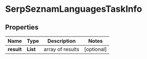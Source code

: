 # SerpSeznamLanguagesTaskInfo


## Properties

| Name | Type | Description | Notes |
|------------ | ------------- | ------------- | -------------|
**result** | **List<SerpSeznamLanguagesResultInfo>** | array of results |[optional]|